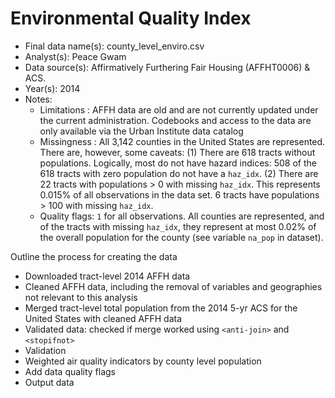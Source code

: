 # Environmental Quality Index
* Final data name(s): county_level_enviro.csv
* Analyst(s): Peace Gwam
* Data source(s): Affirmatively Furthering Fair Housing (AFFHT0006) & ACS. 
* Year(s): 2014
* Notes:
    * Limitations : AFFH data are old and are not currently updated under the current administration. Codebooks and access to the data are only available via the Urban Institute data catalog
    * Missingness : All 3,142 counties in the United States are represented. There are, however, some caveats: 
      (1) There are 618 tracts without populations. Logically, most do not have hazard indices: 508 of the 618 tracts with zero population do not have a `haz_idx`.
      (2) There are 22 tracts with populations > 0 with missing `haz_idx`. This represents 0.015% of all observations in the data set. 6 tracts have populations > 100 with missing `haz_idx`. 
    * Quality flags: `1` for all observations. All counties are represented, and of the tracts with missing `haz_idx`, they represent at most 0.02% of the overall population for the county (see variable `na_pop` in dataset). 

Outline the process for creating the data  
* Downloaded tract-level 2014 AFFH data
* Cleaned AFFH data, including the removal of variables and geographies not relevant to this analysis
* Merged tract-level total population from the 2014 5-yr ACS for the United States with cleaned AFFH data
* Validated data: checked if merge worked using `<anti-join>` and `<stopifnot>`
* Validation 
* Weighted air quality indicators by county level population
* Add data quality flags
* Output data
